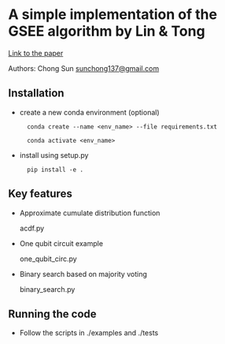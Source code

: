A simple implementation of the GSEE algorithm by Lin & Tong 
===========================================================
[Link to the paper](https://journals.aps.org/prxquantum/abstract/10.1103/PRXQuantum.3.010318)

Authors: Chong Sun <sunchong137@gmail.com>

Installation
------------
* create a new conda environment (optional)

        conda create --name <env_name> --file requirements.txt

        conda activate <env_name>

* install using setup.py

        pip install -e .

Key features
------------
* Approximate cumulate distribution function 

    acdf.py

* One qubit circuit example

    one_qubit_circ.py

* Binary search based on majority voting

    binary_search.py

Running the code
----------------
* Follow the scripts in ./examples and ./tests
